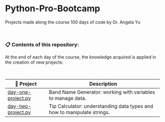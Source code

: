 # Python-Pro-Bootcamp
 Projects made along the course 100 days of code by Dr. Angela Yu 

&nbsp;

### **📋 Contents of this repository:**
At the end of each day of the course, the knowledge acquired is applied in the creation of new projects:

&nbsp;

📂 Project       | Description
---------     | ------
[day-one-project.py](Projects/day-one-project.py)           | Band Name Generator: working with variables to manage data.
[day-two-project.py](Projects/day-one-project.py)           | Tip Calculator: understanding data types and how to manipulate strings.
